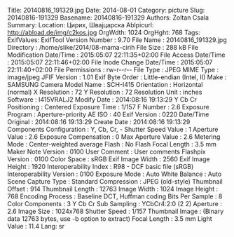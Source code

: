 Title: 20140816_191329.jpg
Date: 2014-08-01
Category: picture
Slug: 20140816-191329
Basename: 20140816-191329
Authors: Zoltan Csala
Summary:
Location: Цирих, Швајцарска
Ablpicurl: http://abload.de/img/c2kos.jpg
OrgWdth: 1024
OrgHght: 768
Tags:
ExifValues: ExifTool Version Number : 9.70
            File Name : 20140816_191329.jpg
            Directory : /home/slike/2014/08-mama-cirih
            File Size : 288 kB
            File Modification Date/Time : 2015:05:07 22:11:35+02:00
            File Access Date/Time : 2015:05:07 22:11:46+02:00
            File Inode Change Date/Time : 2015:05:07 22:11:40+02:00
            File Permissions : rw-r--r--
            File Type : JPEG
            MIME Type : image/jpeg
            JFIF Version : 1.01
            Exif Byte Order : Little-endian (Intel, II)
            Make : SAMSUNG
            Camera Model Name : SCH-I415
            Orientation : Horizontal (normal)
            X Resolution : 72
            Y Resolution : 72
            Resolution Unit : inches
            Software : I415VRALJ2
            Modify Date : 2014:08:16 19:13:29
            Y Cb Cr Positioning : Centered
            Exposure Time : 1/157
            F Number : 2.6
            Exposure Program : Aperture-priority AE
            ISO : 40
            Exif Version : 0220
            Date/Time Original : 2014:08:16 19:13:29
            Create Date : 2014:08:16 19:13:29
            Components Configuration : Y, Cb, Cr, -
            Shutter Speed Value : 1
            Aperture Value : 2.6
            Exposure Compensation : 0
            Max Aperture Value : 2.6
            Metering Mode : Center-weighted average
            Flash : No Flash
            Focal Length : 3.5 mm
            Maker Note Version : 0100
            User Comment : User comments
            Flashpix Version : 0100
            Color Space : sRGB
            Exif Image Width : 2560
            Exif Image Height : 1920
            Interoperability Index : R98 - DCF basic file (sRGB)
            Interoperability Version : 0100
            Exposure Mode : Auto
            White Balance : Auto
            Scene Capture Type : Standard
            Compression : JPEG (old-style)
            Thumbnail Offset : 914
            Thumbnail Length : 12763
            Image Width : 1024
            Image Height : 768
            Encoding Process : Baseline DCT, Huffman coding
            Bits Per Sample : 8
            Color Components : 3
            Y Cb Cr Sub Sampling : YCbCr4:2:0 (2 2)
            Aperture : 2.6
            Image Size : 1024x768
            Shutter Speed : 1/157
            Thumbnail Image : (Binary data 12763 bytes, use -b option to extract)
            Focal Length : 3.5 mm
            Light Value : 11.4
Lang: sr

